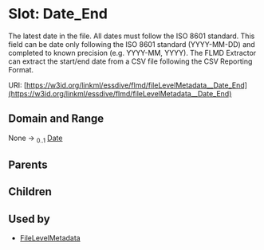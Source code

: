
# Slot: Date_End


The latest date in the file. All dates must follow the ISO 8601 standard. This field can be date only following the ISO 8601 standard (YYYY-MM-DD) and completed to known precision (e.g. YYYY-MM, YYYY). The FLMD Extractor can extract the start/end date from a CSV file following the CSV Reporting Format.

URI: [https://w3id.org/linkml/essdive/flmd/fileLevelMetadata__Date_End](https://w3id.org/linkml/essdive/flmd/fileLevelMetadata__Date_End)


## Domain and Range

None &#8594;  <sub>0..1</sub> [Date](types/Date.md)

## Parents


## Children


## Used by

 * [FileLevelMetadata](FileLevelMetadata.md)
